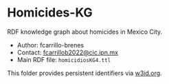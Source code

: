 # Homicides-KG

RDF knowledge graph about homicides in Mexico City.

- Author: fcarrillo-brenes
- Contact: fcarrillob2022@cic.ipn.mx
- Main RDF file: `homicidiosKG4.ttl`  

This folder provides persistent identifiers via [w3id.org](https://w3id.org/).
